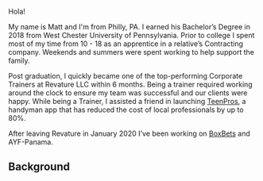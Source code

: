 Hola!

My name is Matt and I'm from Philly, PA. I earned his Bachelor’s Degree in 2018 from West Chester University of Pennsylvania. Prior to college I spent most of my time from 10 - 18 as an apprentice in a relative’s Contracting company. Weekends and summers were spent working to help support the family. 

Post graduation, I quickly became one of the top-performing Corporate Trainers at Revature LLC within 6 months. Being a trainer required working around the clock to ensure my team was successful and our clients were happy. While being a Trainer, I assisted a friend in launching [TeenPros](teenprofessionals.com), a handyman app that has reduced the cost of local professionals by up to 80%. 

After leaving Revature in January 2020 I've been working on [BoxBets](boxbetsapp.com) and AYF-Panama.


## Background


